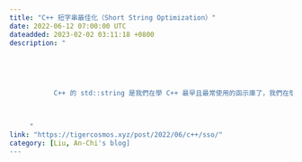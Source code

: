 ```yaml
---
title: "C++ 短字串最佳化（Short String Optimization）"
date: 2022-06-12 07:00:00 UTC
dateadded: 2023-02-02 03:11:18 +0800
description: "
    
      
      
        
        
           C++ 的 std::string 是我們在學 C++ 最早且最常使用的函示庫了，我們在學習的時候大多是去理解 string 就是一個容器（container），基本上大概可以想成
        
      
    
     "
link: "https://tigercosmos.xyz/post/2022/06/c++/sso/"
category: [Liu, An-Chi's blog]
---
```

